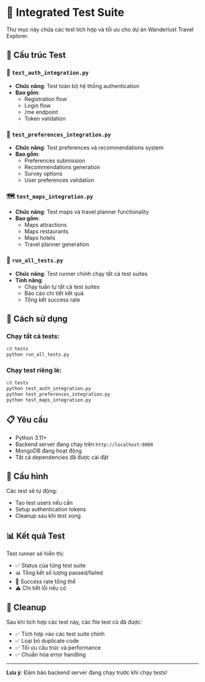 # 🧪 Integrated Test Suite

Thư mục này chứa các test tích hợp và tối ưu cho dự án Wanderlust Travel Explorer.

## 📁 Cấu trúc Test

### 🔐 `test_auth_integration.py`
- **Chức năng**: Test toàn bộ hệ thống authentication
- **Bao gồm**: 
  - Registration flow
  - Login flow
  - /me endpoint
  - Token validation

### 🎯 `test_preferences_integration.py`
- **Chức năng**: Test preferences và recommendations system
- **Bao gồm**:
  - Preferences submission
  - Recommendations generation
  - Survey options
  - User preferences validation

### 🗺️ `test_maps_integration.py`
- **Chức năng**: Test maps và travel planner functionality
- **Bao gồm**:
  - Maps attractions
  - Maps restaurants
  - Maps hotels
  - Travel planner generation

### 🚀 `run_all_tests.py`
- **Chức năng**: Test runner chính chạy tất cả test suites
- **Tính năng**:
  - Chạy tuần tự tất cả test suites
  - Báo cáo chi tiết kết quả
  - Tổng kết success rate

## 🚀 Cách sử dụng

### Chạy tất cả tests:
```bash
cd tests
python run_all_tests.py
```

### Chạy test riêng lẻ:
```bash
cd tests
python test_auth_integration.py
python test_preferences_integration.py
python test_maps_integration.py
```

## 📋 Yêu cầu

- Python 3.11+
- Backend server đang chạy trên `http://localhost:8000`
- MongoDB đang hoạt động
- Tất cả dependencies đã được cài đặt

## 🔧 Cấu hình

Các test sẽ tự động:
- Tạo test users nếu cần
- Setup authentication tokens
- Cleanup sau khi test xong

## 📊 Kết quả Test

Test runner sẽ hiển thị:
- ✅ Status của từng test suite
- 📊 Tổng kết số lượng passed/failed
- 🎯 Success rate tổng thể
- ⚠️ Chi tiết lỗi nếu có

## 🧹 Cleanup

Sau khi tích hợp các test này, các file test cũ đã được:
- ✅ Tích hợp vào các test suite chính
- ✅ Loại bỏ duplicate code
- ✅ Tối ưu cấu trúc và performance
- ✅ Chuẩn hóa error handling

---

**Lưu ý**: Đảm bảo backend server đang chạy trước khi chạy tests!
